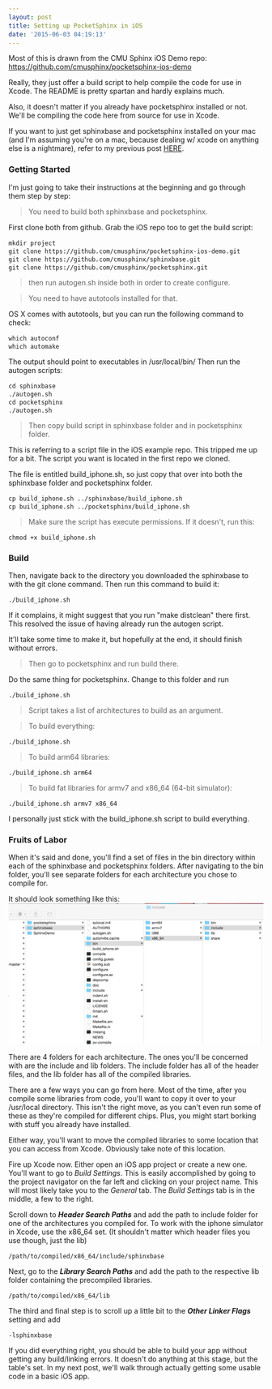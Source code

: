 ```yaml
---
layout: post
title: Setting up PocketSphinx in iOS
date: '2015-06-03 04:19:13'
---
```


Most of this is drawn from the CMU Sphinx iOS Demo repo: https://github.com/cmusphinx/pocketsphinx-ios-demo

Really, they just offer a build script to help compile the code for use in Xcode. The README is pretty spartan and hardly explains much.

Also, it doesn't matter if you already have pocketsphinx installed or not. We'll be compiling the code here from source for use in Xcode. 

If you want to just get sphinxbase and pocketsphinx installed on your mac (and I'm assuming you're on a mac, because dealing w/ xcode on anything else is a nightmare), refer to my previous post [HERE](http://moreiscode.com/getting-started-with-cmu-sphinx-on-mac-os-x/).

### Getting Started

I'm just going to take their instructions at the beginning and go through them step by step:

>You need to build both sphinxbase and pocketsphinx. 

First clone both from github. Grab the iOS repo too to get the build script:

    mkdir project
    git clone https://github.com/cmusphinx/pocketsphinx-ios-demo.git
    git clone https://github.com/cmusphinx/sphinxbase.git
    git clone https://github.com/cmusphinx/pocketsphinx.git

>then run autogen.sh inside both in order to create configure. 

>You need to have autotools installed for that. 

OS X comes with autotools, but you can run the following command to check:

    which autoconf
    which automake

The output should point to executables in /usr/local/bin/
Then run the autogen scripts:    
    
    cd sphinxbase
    ./autogen.sh
    cd pocketsphinx
    ./autogen.sh


>Then copy build script in sphinxbase folder and in pocketsphinx folder. 

This is referring to a script file in the iOS example repo. This tripped me up for a bit. The script you want is located in the first repo we cloned. 

The file is entitled build_iphone.sh, so just copy that over into both the sphinxbase folder and pocketsphinx folder.

    cp build_iphone.sh ../sphinxbase/build_iphone.sh
    cp build_iphone.sh ../pocketsphinx/build_iphone.sh

>Make sure the script has execute permissions. If it doesn't, run this:

    chmod +x build_iphone.sh

### Build

Then, navigate back to the directory you downloaded the sphinxbase to with the git clone command. Then run this command to build it:

    ./build_iphone.sh

If it complains, it might suggest that you run "make distclean" there first. This resolved the issue of having already run the autogen script.

It'll take some time to make it, but hopefully at the end, it should finish without errors.

>Then go to pocketsphinx and run build there.

Do the same thing for pocketsphinx. Change to this folder and run

    ./build_iphone.sh

>Script takes a list of architectures to build as an argument.

>To build everything:

    ./build_iphone.sh

>To build arm64 libraries:

    ./build_iphone.sh arm64

>To build fat libraries for armv7 and x86_64 (64-bit simulator):
    
    ./build_iphone.sh armv7 x86_64

I personally just stick with the build_iphone.sh script to build everything.

### Fruits of Labor

When it's said and done, you'll find a set of files in the bin directory within each of the sphinxbase and pocketsphinx folders. After navigating to the bin folder, you'll see separate folders for each architecture you chose to compile for.

It should look something like this: 
![directory structure](/images/Screen-Shot-2015-06-02-at-11-47-37-PM.png)

There are 4 folders for each architecture. The ones you'll be concerned with are the include and lib folders. The include folder has all of the header files, and the lib folder has all of the compiled libraries.

There are a few ways you can go from here. Most of the time, after you compile some libraries from code, you'll want to copy it over to your /usr/local directory. This isn't the right move, as you can't even run some of these as they're compiled for different chips. Plus, you might start borking with stuff you already have installed.

Either way, you'll want to move the compiled libraries to some location that you can access from Xcode. Obviously take note of this location.

Fire up Xcode now. Either open an iOS app project or create a new one. You'll want to go to *Build Settings*. This is easily accomplished by going to the project navigator on the far left and clicking on your project name. This will most likely take you to the *General* tab. The *Build Settings* tab is in the middle, a few to the right.

Scroll down to ***Header Search Paths*** and add the path to include folder for one of the architectures you compiled for. To work with the iphone simulator in Xcode, use the x86_64 set. (It shouldn't matter which header files you use though, just the lib)

    /path/to/compiled/x86_64/include/sphinxbase

Next, go to the ***Library Search Paths*** and add the path to the respective lib folder containing the precompiled libraries.

    /path/to/compiled/x86_64/lib

The third and final step is to scroll up a little bit to the ***Other Linker Flags*** setting and add 

    -lsphinxbase

If you did everything right, you should be able to build your app without getting any build/linking errors. It doesn't do anything at this stage, but the table's set. In my next post, we'll walk through actually getting some usable code in a basic iOS app.



